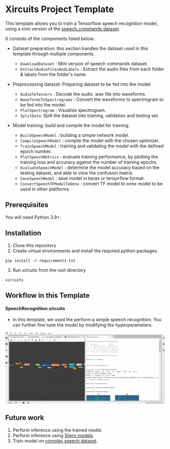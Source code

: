 # Xircuits Project Template

This template allows you to train a Tensorflow speech recognition model, using a mini version of the [speech_commands dataset](https://www.tensorflow.org/datasets/catalog/speech_commands).

It consists of the components listed below:

- Dataset preparation: this section handles the dataset used in this template through multiple components.

  - `DownloadDataset` : Mini version of speech commands dataset.
  - `ExtractAudioFilesAndLabels` : Extract the audio files from each folder & labels from the folder's name.
  
- Preprocessing dataset: Preparing dataset to be fed into the model.
  - `AudioToTensors` : Decode the audio .wav file into waveforms.
  - `WaveformsToSpectrograms` : Convert the waveforms to spectrogram to be fed into the model.
  - `PlotSpectrogram` : Visualize spectrogram.
  - `SplitData`: Split the dataset into training, validation and testing set.

- Model training: build and compile the model for training.
  - `BuildSpeechModel` : building a simple network model.
  - `CompileSpeechModel` : compile the model with the chosen optimizer.
  - `TrainSpeechModel` : training and validating the model with the defined epoch number.
  - `PlotSpeechMetrics` : evaluate training performance, by plotting the training loss and accuracy against the number of training epochs.
  - `EvaluateSpeechModel` : determine the model accuracy based on the testing dataset, and able to view the confusion matrix.
  - `SaveSpeechModel` : save model in keras or tensorflow format.
  - `ConvertSpeechTFModelToOnnx` : convert TF model to onnx model to be used in other platforms.
  
## Prerequisites

You will need Python 3.9+.

## Installation

1. Clone this repository
2. Create virtual environments and install the required python packages.

```
pip install -r requirements.txt
```

3. Run xircuits from the root directory

```
xircuits
```

## Workflow in this Template

#### SpeechRecognition.xircuits

- In this template, we used the perform a simple speech recognition. You can further fine tune the model by modifying the hyperparameters.

![Template](images/speech_recognition.gif)


## Future work

1. Perform inference using the trained model.
2. Perform inference using [Silero models](https://github.com/snakers4/silero-models).
3. Train model on [complex speech dataset](https://www.tensorflow.org/datasets/catalog/librispeech).